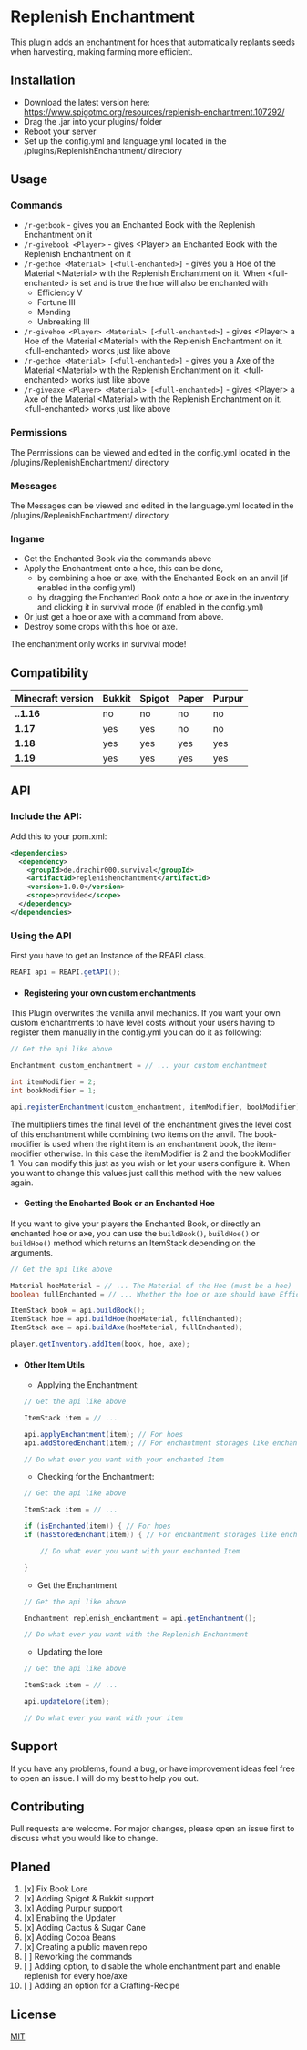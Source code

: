 # Replenish Enchantment

This plugin adds an enchantment for hoes that automatically replants seeds when harvesting, making farming more efficient.

## Installation

* Download the latest version here: https://www.spigotmc.org/resources/replenish-enchantment.107292/
* Drag the .jar into your plugins/ folder
* Reboot your server
* Set up the config.yml and language.yml located in the /plugins/ReplenishEnchantment/ directory

## Usage

### Commands
* `/r-getbook` - gives you an Enchanted Book with the Replenish Enchantment on it
* `/r-givebook <Player>` - gives \<Player> an Enchanted Book with the Replenish Enchantment on it
* `/r-gethoe <Material> [<full-enchanted>]` - gives you a Hoe of the Material \<Material> with the Replenish Enchantment on it. When \<full-enchanted> is set and is true the hoe will also be enchanted with
    - Efficiency V
    - Fortune III
    - Mending
    - Unbreaking III
* `/r-givehoe <Player> <Material> [<full-enchanted>]` - gives \<Player> a Hoe of the Material \<Material> with the Replenish Enchantment on it. \<full-enchanted> works just like above
* `/r-gethoe <Material> [<full-enchanted>]` - gives you a Axe of the Material \<Material> with the Replenish Enchantment on it. \<full-enchanted> works just like above
* `/r-giveaxe <Player> <Material> [<full-enchanted>]` - gives \<Player> a Axe of the Material \<Material> with the Replenish Enchantment on it. \<full-enchanted> works just like above

### Permissions
The Permissions can be viewed and edited in the config.yml located in the /plugins/ReplenishEnchantment/ directory

### Messages
The Messages can be viewed and edited in the language.yml located in the /plugins/ReplenishEnchantment/ directory

### Ingame
* Get the Enchanted Book via the commands above
* Apply the Enchantment onto a hoe, this can be done,
    - by combining a hoe or axe, with the Enchanted Book on an anvil (if enabled in the config.yml)
    - by dragging the Enchanted Book onto a hoe or axe in the inventory and clicking it in survival mode (if enabled in the config.yml)
* Or just get a hoe or axe with a command from above.
* Destroy some crops with this hoe or axe.

The enchantment only works in survival mode!

## Compatibility
| Minecraft version | Bukkit | Spigot | Paper | Purpur |
|-------------------|--------|--------|-------|--------|
| **..1.16**        | no     | no     | no    | no     |
| **1.17**          | yes    | yes    | no    | no     |
| **1.18**          | yes    | yes    | yes   | yes    |
| **1.19**          | yes    | yes    | yes   | yes    |

## API

### Include the API:
Add this to your pom.xml:
````xml
<dependencies>
  <dependency>
    <groupId>de.drachir000.survival</groupId>
    <artifactId>replenishenchantment</artifactId>
    <version>1.0.0</version>
    <scope>provided</scope>
  </dependency>
</dependencies>
````

### Using the API
First you have to get an Instance of the REAPI class.
```java
REAPI api = REAPI.getAPI();
```
* #### Registering your own custom enchantments
This Plugin overwrites the vanilla anvil mechanics. If you want your own custom enchantments to have level costs without your users having to register them manually in the config.yml you can do it as following:
````java
// Get the api like above

Enchantment custom_enchantment = // ... your custom enchantment

int itemModifier = 2;
int bookModifier = 1;

api.registerEnchantment(custom_enchantment, itemModifier, bookModifier);
````
The multipliers times the final level of the enchantment gives the level cost of this enchantment while combining two items on the anvil. The book-modifier is used when the right item is an enchantment book, the item-modifier otherwise.
In this case the itemModifier is 2 and the bookModifier 1. You can modify this just as you wish or let your users configure it. When you want to change this values just call this method with the new values again.

* #### Getting the Enchanted Book or an Enchanted Hoe
If you want to give your players the Enchanted Book, or directly an enchanted hoe or axe, you can use the `buildBook()`, `buildHoe()` or `buildHoe()` method which returns an ItemStack depending on the arguments.
````java
// Get the api like above

Material hoeMaterial = // ... The Material of the Hoe (must be a hoe)
boolean fullEnchanted = // ... Whether the hoe or axe should have Efficiency V, Fortune III, Mending and Unbreaking III. If you only want some of theese you have to add them yourself.

ItemStack book = api.buildBook();
ItemStack hoe = api.buildHoe(hoeMaterial, fullEnchanted);
ItemStack axe = api.buildAxe(hoeMaterial, fullEnchanted);

player.getInventory.addItem(book, hoe, axe);
````

* #### Other Item Utils
    - Applying the Enchantment:
    ````java
    // Get the api like above
    
    ItemStack item = // ...
    
    api.applyEnchantment(item); // For hoes
    api.addStoredEnchant(item); // For enchantment storages like enchanted books
    
    // Do what ever you want with your enchanted Item
    ````
    - Checking for the Enchantment:
    ````java
    // Get the api like above
    
    ItemStack item = // ...
    
    if (isEnchanted(item)) { // For hoes
    if (hasStoredEnchant(item)) { // For enchantment storages like enchanted books
    
        // Do what ever you want with your enchanted Item
    
    }
    ````
    - Get the Enchantment
    ````java
    // Get the api like above
    
    Enchantment replenish_enchantment = api.getEnchantment();
    
    // Do what ever you want with the Replenish Enchantment
    ````
    - Updating the lore
    ````java
    // Get the api like above
    
    ItemStack item = // ...
    
    api.updateLore(item);
    
    // Do what ever you want with your item
    ````

## Support
If you have any problems, found a bug, or have improvement ideas feel free to open an issue.
I will do my best to help you out.

## Contributing

Pull requests are welcome. For major changes, please open an issue first
to discuss what you would like to change.

## Planed
1. [x] Fix Book Lore
2. [x] Adding Spigot & Bukkit support
3. [x] Adding Purpur support
4. [x] Enabling the Updater
5. [x] Adding Cactus & Sugar Cane
6. [x] Adding Cocoa Beans
7. [x] Creating a public maven repo
8. [ ] Reworking the commands
9. [ ] Adding option, to disable the whole enchantment part and enable replenish for every hoe/axe
10. [ ] Adding an option for a Crafting-Recipe

## License

[MIT](LICENSE)

